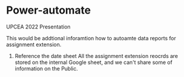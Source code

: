 # Power-automate
UPCEA 2022 Presentation

This would be addtional inforamtion how to autoamte data reports for assignment extension.


1. Reference the date sheet
All the assignment extension reocrds are stored on the internal Google sheet, and we can't share some of information on the Public. 
